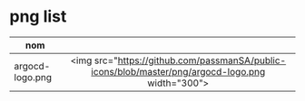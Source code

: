 # png list



| nom  |  |
|------------- | :-------------: |
| argocd-logo.png |<img src="https://github.com/passmanSA/public-icons/blob/master/png/argocd-logo.png width="300">|  |
